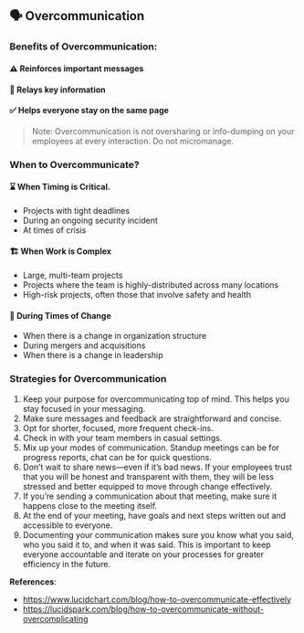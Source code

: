 ## 🗣️ Overcommunication

### Benefits of Overcommunication:

#### ⚠️  **Reinforces important messages**  
#### 🔑 **Relays key information**  
#### ✅ **Helps everyone stay on the same page**  

> Note: Overcommunication is not oversharing or info-dumping on your employees at every interaction. Do not micromanage.

### When to Overcommunicate?

#### ⌛ When Timing is Critical.
  * Projects with tight deadlines
  * During an ongoing security incident
  * At times of crisis
#### 🏗️ When Work is Complex
  * Large, multi-team projects
  * Projects where the team is highly-distributed across many locations
  * High-risk projects, often those that involve safety and health
#### 🌊 During Times of Change  
  * When there is a change in organization structure
  * During mergers and acquisitions
  * When there is a change in leadership

### Strategies for Overcommunication

1. Keep your purpose for overcommunicating top of mind. This helps you stay focused in your messaging.
2. Make sure messages and feedback are straightforward and concise. 
3. Opt for shorter, focused, more frequent check-ins. 
4. Check in with your team members in casual settings. 
5. Mix up your modes of communication. Standup meetings can be for progress reports, chat can be for quick questions.
6. Don’t wait to share news—even if it’s bad news. If your employees trust that you will be honest and transparent with them, they will be less stressed and better equipped to move through change effectively.
7. If you’re sending a communication about that meeting, make sure it happens close to the meeting itself.
8. At the end of your meeting, have goals and next steps written out and accessible to everyone.
9. Documenting your communication makes sure you know what you said, who you said it to, and when it was said. This is important to keep everyone accountable and iterate on your processes for greater efficiency in the future.

**References**:  
- https://www.lucidchart.com/blog/how-to-overcommunicate-effectively
- https://lucidspark.com/blog/how-to-overcommunicate-without-overcomplicating